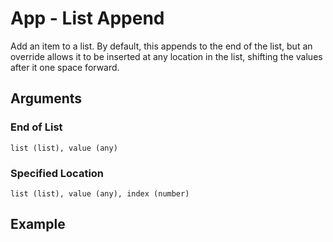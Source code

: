 # App - List Append

Add an item to a list. By default, this appends to the end of the list, but an override allows it to be inserted at any location in the list, shifting the values after it one space forward.

## Arguments

### End of List

```list (list), value (any)```

### Specified Location

```list (list), value (any), index (number)```

## Example
<editor :code='`
Append Example
by Milo Jacobs and Miss Listerine\n
was list lis 1 2 3..
app list four.
pri list.
`' 
:code-wordier="`
Append Example
by Milo Jacobs and Miss Listerine\n
Was list listing 1, 2, and 3?
Append a list four times.
Then print the list.
`"
output-method='console'></editor>